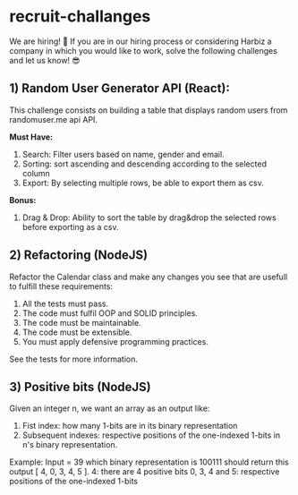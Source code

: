 # recruit-challanges
We are hiring! 🚀 If you are in our hiring process or considering Harbiz a company in which you would like to work, solve the following challenges and let us know! 😎


## 1) Random User Generator API (React):
This challenge consists on building a table that displays random users from randomuser.me api API.

**Must Have:**
1. Search: Filter users based on name, gender and email.
2. Sorting: sort ascending and descending according to the selected column
3. Export: By selecting multiple rows, be able to export them as csv.

**Bonus:**
1. Drag & Drop: Ability to sort the table by drag&drop the selected rows before exporting as a csv.


## 2) Refactoring (NodeJS)
Refactor the Calendar class and make any changes you see that are usefull to fulfill these requirements:

1. All the tests must pass.
2. The code must fulfil OOP and SOLID principles.
3. The code must be maintainable.
4. The code must be extensible.
5. You must apply defensive programming practices.

See the tests for more information.

## 3) Positive bits (NodeJS)
Given an integer n, we want an array as an output like:
1. Fist index: how many 1-bits are in its binary representation
2. Subsequent indexes: respective positions of the one-indexed 1-bits in n's binary representation.

Example:
  Input = 39 which binary representation is 100111 should return this output [ 4, 0, 3, 4, 5 ].
    4: there are 4 positive bits
    0, 3, 4 and 5: respective positions of the one-indexed 1-bits


